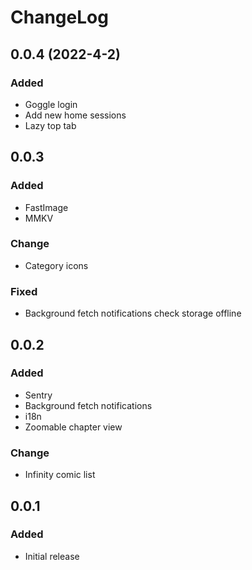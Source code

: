 # ChangeLog

## 0.0.4 (2022-4-2)
### Added
  - Goggle login
  - Add new home sessions
  - Lazy top tab

## 0.0.3
### Added
- FastImage
- MMKV
### Change
- Category icons
### Fixed
- Background fetch notifications check storage offline

## 0.0.2
### Added
- Sentry
- Background fetch notifications
- i18n
- Zoomable chapter view
### Change
- Infinity comic list

## 0.0.1
### Added
- Initial release
